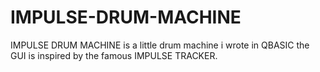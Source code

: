 # IMPULSE-DRUM-MACHINE
IMPULSE DRUM MACHINE is a little drum machine i wrote in QBASIC the GUI is inspired by the famous IMPULSE TRACKER.
